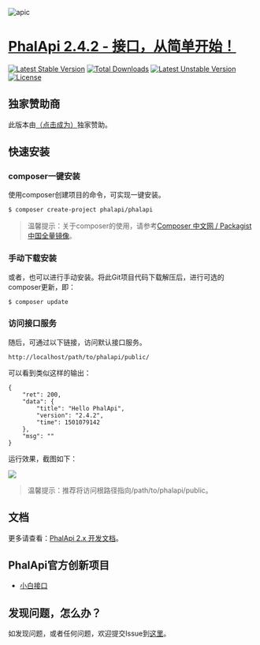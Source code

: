 ![apic](http://webtools.qiniudn.com/master-LOGO-20150410_50.jpg)  

# [PhalApi 2.4.2 - 接口，从简单开始！](https://www.phalapi.net/) 

[![Latest Stable Version](https://poser.pugx.org/phalapi/phalapi/v/stable)](https://packagist.org/packages/phalapi/phalapi)
[![Total Downloads](https://poser.pugx.org/phalapi/phalapi/downloads)](https://packagist.org/packages/phalapi/phalapi)
[![Latest Unstable Version](https://poser.pugx.org/phalapi/phalapi/v/unstable)](https://packagist.org/packages/phalapi/phalapi)
[![License](https://poser.pugx.org/phalapi/phalapi/license)](https://packagist.org/packages/phalapi/phalapi)

## 独家赞助商
此版本由[（点击成为）](https://www.phalapi.net/ad.html)独家赞助。  

## 快速安装

### composer一键安装

使用composer创建项目的命令，可实现一键安装。

```bash
$ composer create-project phalapi/phalapi
```
> 温馨提示：关于composer的使用，请参考[Composer 中文网 / Packagist 中国全量镜像](http://www.phpcomposer.com/)。

### 手动下载安装

或者，也可以进行手动安装。将此Git项目代码下载解压后，进行可选的composer更新，即：  
```bash
$ composer update
```

### 访问接口服务

随后，可通过以下链接，访问默认接口服务。  
```
http://localhost/path/to/phalapi/public/
```
可以看到类似这样的输出：  
```
{
    "ret": 200,
    "data": {
        "title": "Hello PhalApi",
        "version": "2.4.2",
        "time": 1501079142
    },
    "msg": ""
}
```

运行效果，截图如下：  

![](http://7xiz2f.com1.z0.glb.clouddn.com/20170726223129_eecf3d78826c5841020364c852c35156)


> 温馨提示：推荐将访问根路径指向/path/to/phalapi/public。

## 文档
更多请查看：[PhalApi 2.x 开发文档](http://docs.phalapi.net/#/v2.0/)。  

## PhalApi官方创新项目

 + [小白接口](https://www.okayapi.com/?f=github)

## 发现问题，怎么办？  

如发现问题，或者任何问题，欢迎提交Issue到[这里](https://github.com/phalapi/phalapi/issues)。
